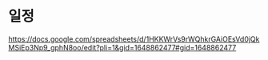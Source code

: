 # 일정
https://docs.google.com/spreadsheets/d/1HKKWrVs9rWQhkrGAiOEsVd0jQkMSiEp3Np9_gphN8oo/edit?pli=1&gid=1648862477#gid=1648862477

